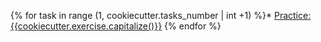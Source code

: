 {% for task in range (1, cookiecutter.tasks_number | int +1) %}* [Practice: {{cookiecutter.exercise.capitalize()}}](exercises/{{cookiecutter.exercise}}/{{cookiecutter.exercise}}{{cookiecutter.separator}}instructions.md) {% endfor %}

